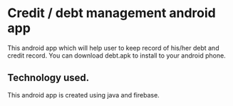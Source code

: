 # Credit / debt management android app

This android app which will help user to keep record of his/her debt and credit record.
You can download debt.apk to install to your android phone.

## Technology used.
This android app is created using java and firebase.
